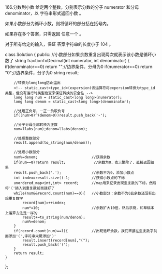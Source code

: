 166.分数到小数
给定两个整数，分别表示分数的分子 numerator 和分母 denominator，以 字符串形式返回小数 。

如果小数部分为循环小数，则将循环的部分括在括号内。

如果存在多个答案，只需返回 任意一个 。

对于所有给定的输入，保证 答案字符串的长度小于 104 。

class Solution {
public:
    //小数部分如果余数重复出现两次就表示该小数是循环小数了
    string fractionToDecimal(int numerator, int denominator) {
        if(denominator==0) return "";//边界条件，分母为0
        if(numerator==0) return "0";//边界条件，分子为0
        string result;
        
        //转换为longlong防止溢出
        <!-- static_cast<type_id>(expersion)该运算符将expersion转换为type_id类型，但没有运行时类型检查来保证转换的安全性 -->
        long long num = static_cast<long long>(numerator);
        long long denom = static_cast<long long>(denominator);
        
        //处理正负号，一正一负取负号
        if((num>0)^(denom>0))result.push_back('-');
        
        //分子分母全部转换为正数
        num=llabs(num);denom=llabs(denom);
        
        //处理整数部分
        result.append(to_string(num/denom));
        
        //处理小数部分
        num%=denom;                         //获得余数
        if(num==0)return result;             //余数为0，表示整除了，直接返回结果
        result.push_back('.');              //余数不为0，添加小数点
        int index=result.size()-1;          //获得小数点的下标
        unordered_map<int,int> record;      //map用来记录出现重复数的下标，然后将'('插入到重复数前面就好了
        while(num&&record.count(num)==0){   //小数部分：余数不为0且余数还没有出现重复数字
            record[num]=++index;
            num*=10;                        //余数扩大10倍，然后求商，和草稿本上运算方法是一样的
            result+=to_string(num/denom);
            num%=denom;
        }
        if(record.count(num)==1){           //出现循环余数，我们直接在重复数字前面添加'(',字符串末尾添加')'
            result.insert(record[num],"(");
            result.push_back(')');
        }
        return result;
    }
};